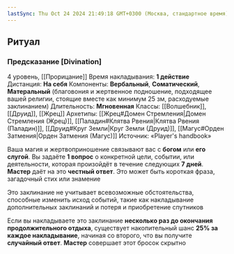 ```yaml
---
lastSync: Thu Oct 24 2024 21:49:18 GMT+0300 (Москва, стандартное время)
---
```

## Ритуал
### Предсказание [Divination]

4 уровень, [[Прорицание]]
Время накладывания: **1 действие**
Дистанция: **На себя**
Компоненты: **Вербальный**, **Соматический**, **Матеральный** (благовония и жертвенное подношение, подходящее вашей религии, стоящие вместе как минимум 25 зм, расходуемые заклинанием)
Длительность: **Мгновенная**
Классы: [[Волшебник]], [[Друид]], [[Жрец]]
Архетипы: [[Жрец#Домен Стремления|Домен Стремления (Жрец)]], [[Паладин#Клятва Рвения|Клятва Рвения (Паладин)]], [[Друид#Круг Земли|Круг Земли (Друид)]], [[Магус#Орден Затмения|Орден Затмения (Магус)]]
Источник: «Player's handbook»

Ваша магия и жертвоприношение связывают вас с **богом** или **его слугой**. Вы задаёте **1 вопрос** о конкретной цели, событии, или деятельности, которая произойдёт в течение следующих **7 дней**. **Мастер** даёт на это **честный ответ**. Это может быть короткая фраза, загадочный стих или знамение

Это заклинание не учитывает всевозможные обстоятельства, способные изменить исход событий, такие как накладывание дополнительных заклинаний и потеря и приобретение спутников

Если вы накладываете это заклинание **несколько раз до окончания продолжительного отдыха**, существует накопительный шанс **25% за каждое накладывание**, начиная со второго, что вы получите **случайный ответ**. **Мастер** совершает этот бросок скрытно